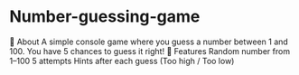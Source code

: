 # Number-guessing-game
📌 About
A simple console game where you guess a number between 1 and 100. You have 5 chances to guess it right!
🔁 Features
Random number from 1–100
5 attempts
Hints after each guess (Too high / Too low)
